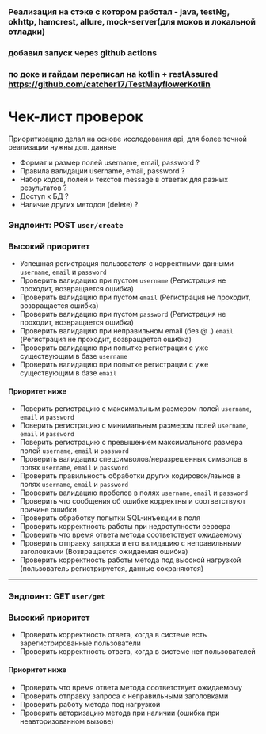 ### Реализация на стэке с котором работал - java, testNg, okhttp, hamcrest, allure, mock-server(для моков и локальной отладки)
### добавил запуск через github actions
### по доке и гайдам переписал на kotlin + restAssured https://github.com/catcher17/TestMayflowerKotlin

# Чек-лист проверок
Приоритизацию делал на основе исследования api, для более точной реализации нужны доп. данные
- Формат и размер полей username, email, password ?
- Правила валидации username, email, password ?
- Набор кодов, полей и текстов message в ответах для разных результатов ?
- Доступ к БД ?
- Наличие других методов (delete) ?
### Эндпоинт: POST `user/create`

### Высокий приоритет
- Успешная регистрация пользователя с корректными данными `username`, `email` и `password`
- Проверить валидацию при пустом `username` (Регистрация не проходит, возвращается ошибка)
- Проверить валидацию при пустом `email` (Регистрация не проходит, возвращается ошибка)
- Проверить валидацию при пустом `password` (Регистрация не проходит, возвращается ошибка)
- Проверить валидацию при неправильном email (без @ .) `email` (Регистрация не проходит, возвращается ошибка)
- Проверить валидацию при попытке регистрации с уже существующим в базе `username`
- Проверить валидацию при попытке регистрации с уже существующим в базе `email`
#### Приоритет ниже
- Поверить регистрацию с максимальным размером полей `username`, `email` и `password`
- Поверить регистрацию с минимальным размером полей `username`, `email` и `password`
- Поверить регистрацию с превышением максимального размера полей `username`, `email` и `password`
- Проверить валидацию спецсимволов/неразрешенных символов в полях `username`, `email` и `password`
- Проверить правильность обработки других кодировок/языков в полях `username`, `email` и `password`
- Проверить валидацию пробелов в полях `username`, `email` и `password`
- Проверить что сообщения об ошибке корректны и соответствуют причине ошибки
- Проверить обработку попытки SQL-инъекции в поля
- Проверить корректность работы при недоступности сервера
- Проверить что время ответа метода соответствует ожидаемому
- Проверить отправку запроса и его валидацию с неправильными заголовками (Возвращается ожидаемая ошибка)
- Проверить корректность работы метода под высокой нагрузкой (пользователь регистрируется, данные сохраняются)
---

### Эндпоинт: GET `user/get`

### Высокий приоритет
- Проверить корректность ответа, когда в системе есть зарегистрированные пользователи
- Проверить корректность ответа, когда в системе нет пользователей
#### Приоритет ниже
- Проверить что время ответа метода соответствует ожидаемому
- Проверить отправку запроса с неправильными заголовками
- Проверить работу метода под нагрузкой
- Проверить авторизацию метода при наличии (ошибка при неавторизованном вызове)
